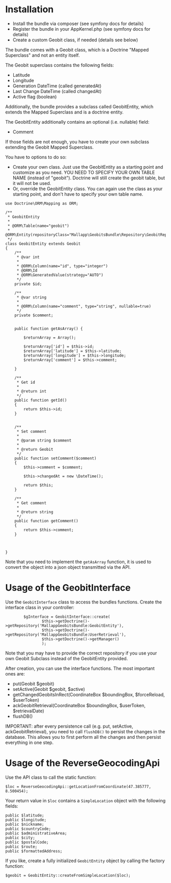 # Installation

- Install the bundle via composer (see symfony docs for details)
- Register the bundle in your AppKernel.php (see symfony docs for details)
- Create a custom Geobit class, if needed (details see below)

The bundle comes with a Geobit class, which is a Doctrine "Mapped Superclass" and not an entity itself.

The Geobit superclass contains the following fields:
- Latitude
- Longitude
- Generation DateTime (called generatedAt)
- Last Change DateTime (called changedAt)
- Active flag (boolean)

Additionally, the bundle provides a subclass called GeobitEntity, which extends the Mapped Superclass and is a doctrine entity.

The GeobitEntity additionally contains an optional (i.e. nullable) field:
- Comment

If those fields are not enough, you have to create your own subclass extending the Geobit Mapped Superclass.

You have to options to do so:
- Create your own class. Just use the GeobitEntity as a starting point and customize as you need. YOU NEED TO SPECIFY YOUR OWN TABLE NAME (instead of "geobit"). Doctrine will still create the geobit table, but it will not be used.
- Or, override the GeobitEntity class. You can again use the class as your starting point, and don't have to specify your own table name.

```
use Doctrine\ORM\Mapping as ORM;

/**
 * GeobitEntity
 *
 * @ORM\Table(name="geobit")
 * @ORM\Entity(repositoryClass="Mallapp\GeobitsBundle\Repository\GeobitRepository")
 */
class GeobitEntity extends Geobit
{
    /**
     * @var int
     *
     * @ORM\Column(name="id", type="integer")
     * @ORM\Id
     * @ORM\GeneratedValue(strategy="AUTO")
     */
    private $id;

    /**
     * @var string
     *
     * @ORM\Column(name="comment", type="string", nullable=true)
     */
    private $comment;


    public function getAsArray() {
        
        $returnArray = Array();
        
        $returnArray['id'] = $this->id;
        $returnArray['latitude'] = $this->latitude;
        $returnArray['longitude'] = $this->longitude;
        $returnArray['comment'] = $this->comment;

    }

    /**
     * Get id
     *
     * @return int
     */
    public function getId()
    {
        return $this->id;
    }
    
    
    /**
     * Set comment
     *
     * @param string $comment
     *
     * @return Geobit
     */
    public function setComment($comment)
    {
        $this->comment = $comment;
        
        $this->changedAt = new \DateTime();

        return $this;
    }

    /**
     * Get comment
     *
     * @return string
     */
    public function getComment()
    {
        return $this->comment;
    }


    
}
```

Note that you need to implement the `getAsArray` function, it is used to convert the object into a json object transmitted via the API.

# Usage of the GeobitInterface

Use the `GeobitInterface` class to access the bundles functions. Create the interface class in your controller:

```
        $gInterface = GeobitInterface::create(
                $this->getDoctrine()->getRepository('MallappGeobitsBundle:GeobitEntity'),
                $this->getDoctrine()->getRepository('MallappGeobitsBundle:UserRetrieval'),
                $this->getDoctrine()->getManager()
                );
```

Note that you may have to provide the correct repository if you use your own Geobit Subclass instead of the GeobitEntity provided.

After creation, you can use the interface functions. The most important ones are:
- put(Geobit $geobit)
- setActive(Geobit $geobit, $active)
- getChangedGeobitsInRect(CoordinateBox $boundingBox, $forceReload, $userToken)
- ackGeobitRetrieval(CoordinateBox $boundingBox, $userToken, $retrievalDate)
- flushDB()

IMPORTANT: after every persistence call (e.g. put, setActive, ackGeobitRetrieval), you need to call `flushDB()` to persist the changes in the database. This allows you to first perform all the changes and then persist everything in one step.

# Usage of the ReverseGeocodingApi

Use the API class to call the static function:

```
$loc = ReverseGeocodingApi::getLocationFromCoordinate(47.385777, 8.500454);
```

Your return value in `$loc` contains a `SimpleLocation` object with the following fields:

```
public $latitude;
public $longitude;
public $nickname;
public $countryCode;
public $administrativeArea;
public $city;
public $postalCode;
public $route;
public $formattedAddress;
```

If you like, create a fully initialized `GeobitEntity` object by calling the factory function:
```
$geobit = GeobitEntity::createFromSimpleLocation($loc);
```
